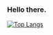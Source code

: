 ### Hello there.

[![Top Langs](https://github-readme-stats.vercel.app/api/top-langs/?username=dopp1e&theme=tokyonight&layout=compact&langs_count=10)](https://github.com/anuraghazra/github-readme-stats)

<!--
**jakub-jedrzejczyk** is a ✨ _special_ ✨ repository because its `README.md` (this file) appears on your GitHub profile.

Here are some ideas to get you started:

- 🔭 I’m currently working on ...
- 🌱 I’m currently learning ...
- 👯 I’m looking to collaborate on ...
- 🤔 I’m looking for help with ...
- 💬 Ask me about ...
- 📫 How to reach me: ...
- 😄 Pronouns: ...
- ⚡ Fun fact: ...
-->
